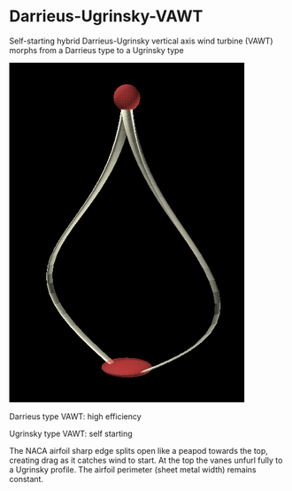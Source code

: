 # Darrieus-Ugrinsky-VAWT
Self-starting hybrid Darrieus-Ugrinsky vertical axis wind turbine
(VAWT) morphs from a Darrieus type to a Ugrinsky type

![Darrieus-Ugrinsky](./darrieus_ugrinsky.png)

Darrieus type VAWT: high efficiency

Ugrinsky type VAWT: self starting

The NACA airfoil sharp edge splits open like a peapod
towards the top, creating drag as it catches wind to start.
At the top the vanes unfurl fully to a Ugrinsky profile.
The airfoil perimeter (sheet metal width) remains constant.
